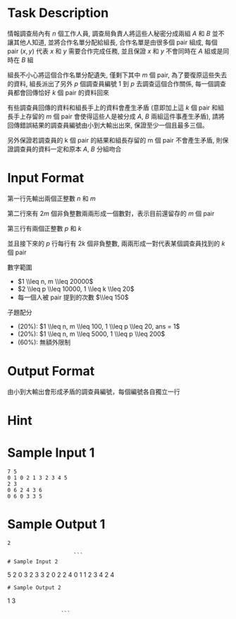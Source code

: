 # Task Description
情報調查局內有 $n$ 個工作人員, 調查局負責人將這些人秘密分成兩組 $A$ 和 $B$ 並不讓其他人知道, 並將合作名單分配給組長, 合作名單是由很多個 pair 組成, 每個 pair $(x, y)$ 代表 $x$ 和 $y$ 需要合作完成任務, 並且保證 $x$ 和 $y$ 不會同時在 $A$ 組或是同時在 $B$ 組

組長不小心將這個合作名單分配遺失, 僅剩下其中 $m$ 個 pair, 為了要復原這些失去的資料, 組長派出了另外 $p$ 個調查員編號 $1$ 到 $p$ 去調查這個合作關係, 每一個調查員都會回傳恰好 $k$ 個 pair 的資料回來

有些調查員回傳的資料和組長手上的資料會產生矛盾 (意即加上這 $k$ 個 pair 和組長手上存留的 $m$ 個 pair 會使得這些人是被分成 $A$, $B$ 兩組這件事產生矛盾), 請將回傳錯誤結果的調查員編號由小到大輸出出來, 保證至少一個且最多三個。  

另外保證若調查員的 k 個 pair 的結果和組長存留的 m 個 pair 不會產生矛盾, 則保證調查員的資料一定和原本 $A$, $B$ 分組吻合
# Input Format
第一行先輸出兩個正整數 $n$ 和 $m$

第二行來有 $2m$ 個非負整數兩兩形成一個數對，表示目前還留存的 $m$ 個 pair

第三行有兩個正整數 $p$ 和 $k$

並且接下來的 $p$ 行每行有 $2k$ 個非負整數, 兩兩形成一對代表某個調查員找到的 $k$ 個 pair

數字範圍

* $1 \\leq n, m \\leq 20000$
* $2 \\leq p \\leq 10000, 1 \\leq k \\leq 20$
* 每一個人被 pair 提到的次數 $\\leq 150$

子題配分

* (20%): $1 \\leq n, m \\leq 100, 1 \\leq p \\leq 20, ans = 1$
* (20%): $1 \\leq n, m \\leq 5000, 1 \\leq p \\leq 200$
* (60%): 無額外限制
# Output Format
由小到大輸出會形成矛盾的調查員編號，每個編號各自獨立一行
# Hint

# Sample Input 1
```
7 5
0 1 0 2 1 3 2 3 4 5
2 3
0 6 2 4 3 6
0 6 0 3 3 5
```
# Sample Output 1
```
2

                     ```
# Sample Input 2
```
5 2
0 3 2 3
3 2
0 2 2 4
0 1 1 2
3 4 2 4

```
# Sample Output 2
```
1
3

                     ```

